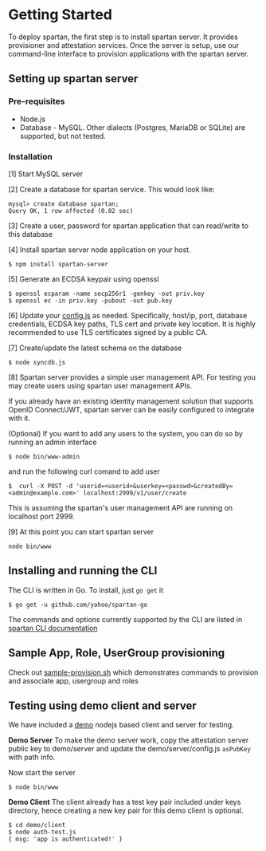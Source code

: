 # Getting Started

To deploy spartan, the first step is to install spartan server. It provides provisioner and attestation services. Once the server is setup, use our command-line interface to provision applications with the spartan server.

## Setting up spartan server

### Pre-requisites
* Node.js  
* Database - MySQL. Other dialects (Postgres, MariaDB or SQLite) are supported, but not tested.

### Installation

[1] Start MySQL server 

[2] Create a database for spartan service. This would look like:
```
mysql> create database spartan;
Query OK, 1 row affected (0.02 sec)
```
[3] Create a user, password for spartan application that can read/write to this database

[4] Install spartan server node application on your host.
```
$ npm install spartan-server
```
[5] Generate an ECDSA keypair using openssl
```
$ openssl ecparam -name secp256r1 -genkey -out priv.key
$ openssl ec -in priv.key -pubout -out pub.key
```

[6] Update your [config.js][] as needed. Specifically, host/ip, port, database credentials, 
ECDSA key paths, TLS cert and private key location.
It is highly recommended to use TLS certificates signed by a public CA.

[7] Create/update the latest schema on the database

```
$ node syncdb.js
```

[8] Spartan server provides a simple user management API. For testing you may create users using spartan user management APIs.

If you already have an existing identity management solution that supports OpenID Connect/JWT, spartan server can be easily configured to integrate with it.

(Optional) If you want to add any users to the system, you can do so by running an admin interface 
```
$ node bin/www-admin
```
and run the following curl comand to add user
```
$  curl -X POST -d 'userid=<userid>&userkey=<passwd>&createdBy=<admin@example.com>' localhost:2999/v1/user/create
```
This is assuming the spartan's user management API are running on localhost port 2999.

[9] At this point you can start spartan server
```
node bin/www
```

## Installing and running the CLI

The CLI is written in Go. To install, just `go get` it
```
$ go get -u github.com/yahoo/spartan-go 
````
The commands and options currently supported by the CLI are listed in [spartan CLI documentation](https://github.com/yahoo/spartan-go/blob/master/README.md)


## Sample App, Role, UserGroup provisioning

Check out [sample-provision.sh](https://github.com/yahoo/spartan-go/blob/master/sample-provision.sh) which demonstrates commands to provision and associate app, usergroup and roles

[config.js]: ../src/config.js

## Testing using demo client and server

We have included a [demo](../demo) nodejs based client and server for testing. 

**Demo Server** To make the demo server work, copy the attestation server public key to demo/server and update the demo/server/config.js `asPubKey` with path info. 

Now start the server

```
$ node bin/www
```

**Demo Client** The client already has a test key pair included under keys directory, hence creating a new key pair for this demo client is optional.
```
$ cd demo/client
$ node auth-test.js
{ msg: 'app is authenticated!' }
```
